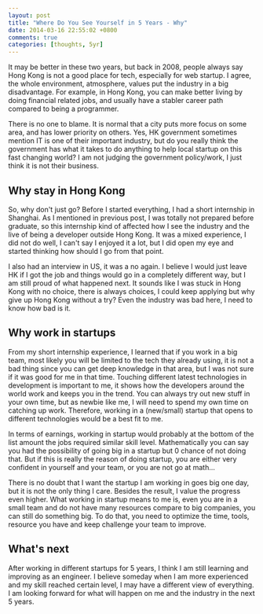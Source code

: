 ```yaml
---
layout: post
title: "Where Do You See Yourself in 5 Years - Why"
date: 2014-03-16 22:55:02 +0800
comments: true
categories: [thoughts, 5yr]
---
```


It may be better in these two years, but back in 2008, people always say Hong Kong is not a good place for tech, especially for web startup. I agree, the whole environment, atmosphere, values put the industry in a big disadvantage. For example, in Hong Kong, you can make better living by doing financial related jobs, and usually have a stabler career path compared to being a programmer. 

There is no one to blame. It is normal that a city puts more focus on some area, and has lower priority on others. Yes, HK government sometimes mention IT is one of their important industry, but do you really think the government has what it takes to do anything to help local startup on this fast changing world? I am not judging the government policy/work, I just think it is not their business. 

## Why stay in Hong Kong

So, why don't just go? Before I started everything, I had a short internship in Shanghai. As I mentioned in previous post, I was totally not prepared before graduate, so this internship kind of affected how I see the industry and the live of being a developer outside Hong Kong. It was a mixed experience, I did not do well, I can't say I enjoyed it a lot, but I did open my eye and started thinking how should I go from that point.

I also had an interview in US, it was a no again. I believe I would just leave HK if I got the job and things would go in a completely different way, but I am still proud of what happened next. It sounds like I was stuck in Hong Kong with no choice, there is always choices, I could keep applying but why give up Hong Kong without a try? Even the industry was bad here, I need to know how bad is it.

## Why work in startups

From my short internship experience, I learned that if you work in a big team, most likely you will be limited to the tech they already using, it is not a bad thing since you can get deep knowledge in that area, but I was not sure if it was good for me in that time. Touching different latest technologies in development is important to me, it shows how the developers around the world work and keeps you in the trend. You can always try out new stuff in your own time, but as newbie like me, I will need to spend my own time on catching up work. Therefore, working in a (new/small) startup that opens to different technologies would be a best fit to me.

In terms of earnings, working in startup would probably at the bottom of the list amount the jobs required similar skill level. Mathematically you can say you had the possibility of going big in a startup but 0 chance of not doing that. But if this is really the reason of doing startup, you are either very confident in yourself and your team, or you are not go at math... 

There is no doubt that I want the startup I am working in goes big one day, but it is not the only thing I care. Besides the result, I value the progress even higher. What working in startup means to me is, even you are in a small team and do not have many resources compare to big companies, you can still do something big. To do that, you need to optimize the time, tools, resource you have and keep challenge your team to improve.

## What's next

After working in different startups for 5 years, I think I am still learning and improving as an engineer. I believe someday when I am more experienced and my skill reached certain level, I may have a different view of everything. I am looking forward for what will happen on me and the industry in the next 5 years.
